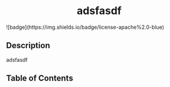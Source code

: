 
  <h1 align=center>adsfasdf</h1>
  ![badge](https://img.shields.io/badge/license-apache%2.0-blue)<br />

  ## Description
  adsfasdf

  ## Table of Contents

  

